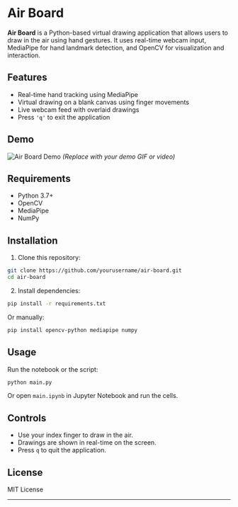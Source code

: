 # Air Board

**Air Board** is a Python-based virtual drawing application that allows users to draw in the air using hand gestures. It uses real-time webcam input, MediaPipe for hand landmark detection, and OpenCV for visualization and interaction.

## Features

* Real-time hand tracking using MediaPipe
* Virtual drawing on a blank canvas using finger movements
* Live webcam feed with overlaid drawings
* Press `'q'` to exit the application

## Demo

![Air Board Demo](demo.gif)
*(Replace with your demo GIF or video)*

## Requirements

* Python 3.7+
* OpenCV
* MediaPipe
* NumPy

## Installation

1. Clone this repository:

```bash
git clone https://github.com/yourusername/air-board.git
cd air-board
```

2. Install dependencies:

```bash
pip install -r requirements.txt
```

Or manually:

```bash
pip install opencv-python mediapipe numpy
```

## Usage

Run the notebook or the script:

```bash
python main.py
```

Or open `main.ipynb` in Jupyter Notebook and run the cells.

## Controls

* Use your index finger to draw in the air.
* Drawings are shown in real-time on the screen.
* Press `q` to quit the application.

## License

MIT License

---
